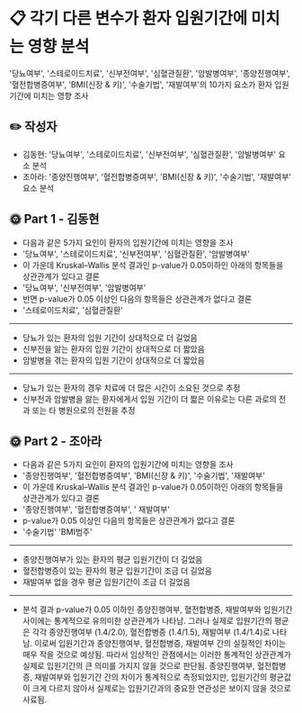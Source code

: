 
# 📋 각기 다른 변수가 환자 입원기간에 미치는 영향 분석

'당뇨여부', '스테로이드치료', '신부전여부', '심혈관질환', '암발병여부', '종양진행여부', '혈전합병증여부', 'BMI(신장 & 키)', '수술기법', '재발여부'의 10가지 요소가 환자 입원기간에 미치는 영향 조사

## ✏️ 작성자

- 김동현: '당뇨여부', '스테로이드치료', '신부전여부', '심혈관질환', '암발병여부' 요소 분석
- 조아라: '종양진행여부', '혈전합병증여부', 'BMI(신장 & 키)', '수술기법', '재발여부' 요소 분석

## 🌞 Part 1 - 김동현

- 다음과 같은 5가지 요인이 환자의 입원기간에 미치는 영향을 조사
- '당뇨여부', '스테로이드치료', '신부전여부', '심혈관질환', '암발병여부'
- 이 가운데 Kruskal–Wallis 분석 결과인 p-value가 0.05이하인 아래의 항목들을 상관관계가 있다고 결론
- '당뇨여부', '신부전여부', '암발병여부'
- 반면 p-value가 0.05 이상인 다음의 항목들은 상관관계가 없다고 결론
- '스테로이드치료', '심혈관질환'
  
-----
  
- 당뇨가 있는 환자의 입원 기간이 상대적으로 더 길었음
- 신부전을 앓는 환자의 입원 기간이 상대적으로 더 짧았음
- 암발병을 겪는 환자의 입원 기간이 상대적으로 더 짧았음

-----
- 당뇨가 있는 환자의 경우 치료에 더 많은 시간이 소요된 것으로 추정
- 신부전과 암발병을 앓는 환자에게서 입원 기간이 더 짧은 이유로는 다른 과로의 전과 또는 타 병원으로의 전원을 추정


## 🌞 Part 2 - 조아라

- 다음과 같은 5가지 요인이 환자의 입원기간에 미치는 영향을 조사
- '종양진행여부', '혈전합병증여부', 'BMI(신장 & 키)', '수술기법', '재발여부'
- 이 가운데 Kruskal–Wallis 분석 결과인 p-value가 0.05이하인 아래의 항목들을 상관관계가 있다고 결론
- '종양진행여부', '혈전합병증여부', ' 재발여부'
- p-value가 0.05 이상인 다음의 항목들은 상관관계가 없다고 결론
- '수술기법' 'BMI범주'
-----

- 종양진행여부가 있는 환자의 평균 입원기간이 더 길었음
- 혈전합병증이 있는 환자의 평균 입원기간이 조금 더 길었음
- 재발여부 없을 경우 평균 입원기간이 조금 더 길었음

-----

- 분석 결과 p-value가 0.05 이하인 종양진행여부, 혈전합병증, 재발여부와 입원기간 사이에는 통계적으로 유의미한 상관관계가 나타남. 그러나 실제로 입원기간의 평균은 각각 종양진행여부 (1.4/2.0), 혈전합병증 (1.4/1.5), 재발여부 (1.4/1.4)로 나타남. 이로써 입원기간과 종양진행여부, 혈전합병증, 재발여부 간의 실질적인 차이는 매우 작을 것으로 예상됨.
따라서 임상적인 관점에서는 이러한 통계적인 상관관계가 실제로 입원기간의 큰 의미를 가지지 않을 것으로 판단됨. 종양진행여부, 혈전합병증, 재발여부와 입원기간 간의 차이가 통계적으로 측정되었지만, 입원기간의 평균값이 크게 다르지 않아서 실제로는 입원기간과의 중요한 연관성은 보이지 않을 것으로 사료됨. 